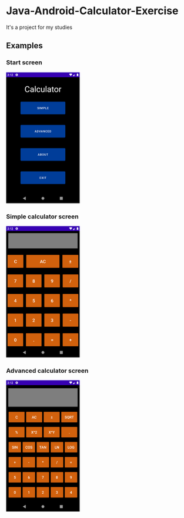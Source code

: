 # Java-Android-Calculator-Exercise
It's a project for my studies

## Examples

### Start screen
<img src="startScreen.png" width="200">

### Simple calculator screen
<img src="simpleCalculator.png" width="200">

### Advanced calculator screen
<img src="advancedCalculator.png" width="200">

